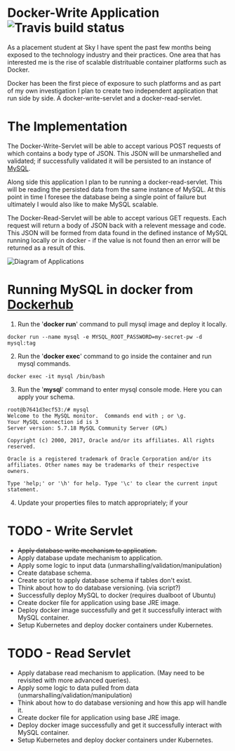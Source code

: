 # Docker-Write Application ![Travis build status](https://travis-ci.org/RyanTaplin1705/docker-write-servlet.svg?branch=master "Build Status")

As a placement student at Sky I have spent the past few months being exposed to the technology industry and their practices. One area that has interested me is the rise of scalable distrituable container platforms such as Docker.

Docker has been the first piece of exposure to such platforms and as part of my own investigation I plan to create two independent application that run side by side. A docker-write-servlet and a docker-read-servlet.

# The Implementation
The Docker-Write-Servlet will be able to accept various POST requests of which contains a body type of JSON. This JSON will be unmarshelled and validated; if successfully validated it will be persisted to an instance of [MySQL](https://www.mysql.com/).

Along side this application I plan to be running a docker-read-servlet. This will be reading the persisted data from the same instance of MySQL. At this point in time I foresee the database being a single point of failure but ultimately I would also like to make MySQL scalable.

The Docker-Read-Servlet will be able to accept various GET requests. Each request will return a body of JSON back with a relevent message and code. This JSON will be formed from data found in the defined instance of MySQL running locally or in docker - if the value is not found then an error will be returned as a result of this.

![Diagram of Applications](https://image.ibb.co/ebSXtF/Write_Read_Serv.png)

# Running MySQL in docker from [Dockerhub](https://hub.docker.com/_/mysql/)

1. Run the '**docker run**' command to pull mysql image and deploy it locally.
```
docker run --name mysql -e MYSQL_ROOT_PASSWORD=my-secret-pw -d mysql:tag
```

2. Run the '**docker exec**' command to go inside the container and run mysql commands.
```
docker exec -it mysql /bin/bash
```

3. Run the '**mysql**' command to enter mysql console mode. Here you can apply your schema.
```
root@b7641d3ecf53:/# mysql
Welcome to the MySQL monitor.  Commands end with ; or \g.
Your MySQL connection id is 3
Server version: 5.7.18 MySQL Community Server (GPL)

Copyright (c) 2000, 2017, Oracle and/or its affiliates. All rights reserved.

Oracle is a registered trademark of Oracle Corporation and/or its
affiliates. Other names may be trademarks of their respective
owners.

Type 'help;' or '\h' for help. Type '\c' to clear the current input statement.
```

4. Update your properties files to match appropriately; if your


# TODO - Write Servlet
- ~~Apply database write mechanism to application.~~
- Apply database update mechanism to application.
- Apply some logic to input data (unmarshalling/validation/manipulation)
- Create database schema.
- Create script to apply database schema if tables don't exist.
- Think about how to do database versioning. (via script?)
- Successfully deploy MySQL to docker (requires dualboot of Ubuntu)
- Create docker file for application using base JRE image.
- Deploy docker image successfully and get it successfully interact with MySQL container.
- Setup Kubernetes and deploy docker containers under Kubernetes.

# TODO - Read Servlet
- Apply database read mechanism to application. (May need to be revisited with more advanced queries).
- Apply some logic to data pulled from data (unmarshalling/validation/manipulation)
- Think about how to do database versioning and how this app will handle it.
- Create docker file for application using base JRE image.
- Deploy docker image successfully and get it successfully interact with MySQL container.
- Setup Kubernetes and deploy docker containers under Kubernetes.


